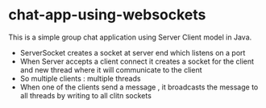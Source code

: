 # chat-app-using-websockets
This is a simple group chat application using Server Client model in Java.

* ServerSocket creates a socket at server end which listens on a port 
* When Server accepts a client connect it creates a socket for the client and new thread where it will communicate to the client
* So multiple clients : multiple threads 
* When one of the clients send a message , it broadcasts the message to all threads by writing to all clitn sockets 
